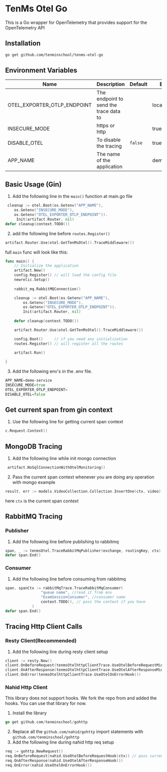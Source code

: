 # TenMs Otel Go
This is a Go wrapper for OpenTelemetry that provides support for the OpenTelemetry API
## Installation
```bash
go get github.com/tenminschool/tenms-otel-go
```
## Environment Variables
| Name                       | Description                            | Default | Example        |
|----------------------------|----------------------------------------|---------|----------------|
| OTEL_EXPORTER_OTLP_ENDPOINT | The endpoint to send the trace data to |         | localhost:4317 |
| INSECURE_MODE | https or http                          |         | true           |
| DISABLE_OTEL        | To disable the tracing                 | `false` | true/false     |
| APP_NAME                   | The name of the application            |         | demo-service   |


## Basic Usage (Gin)
1. Add the following line in the `main()` function at main.go file
```go
 cleanup := otel.Boot(os.Getenv("APP_NAME"),
    os.Getenv("INSECURE_MODE"),
    os.Getenv("OTEL_EXPORTER_OTLP_ENDPOINT")).
	 Init(artifact.Router, nil)
defer cleanup(context.TODO())
```
2. add the following line before `routes.Register()`
```go
artifact.Router.Use(otel.GetTenMsOtel().TraceMiddleware())
```

full `main` func will look like this:
```go
func main() {
    // Initialize the application
    artifact.New()
    config.Register() // will load the config file
    newrelic.Setup()
	
    rabbit_mq.RabbitMQConnection()

    cleanup := otel.Boot(os.Getenv("APP_NAME"), 
		os.Getenv("INSECURE_MODE"), 
		os.Getenv("OTEL_EXPORTER_OTLP_ENDPOINT")).
        Init(artifact.Router, nil)
    
	defer cleanup(context.TODO())

    artifact.Router.Use(otel.GetTenMsOtel().TraceMiddleware())

    config.Boot()     // if you need any initialization
    routes.Register() // will register all the routes
	
    artifact.Run()

}

```
3. Add the following env's in the .env file.
```go
APP_NAME=demo-service
INSECURE_MODE=true
OTEL_EXPORTER_OTLP_ENDPOINT=
DISABLE_OTEL=false
```

## Get current span from gin context
1. Use the following line for getting current span context
```go
c.Request.Context()
```

## MongoDB Tracing
1. Add the following line while init mongo connection
```go
 artifact.NoSqlConnectionWithOtelMonitoring()
```
2. Pass the current span context whenever you are doing any operation with mongo
example
```go
result, err := models.VideoCollection.Collection.InsertOne(ctx, video)
````
here `ctx` is the current span context

## RabbitMQ Tracing
### Publisher
1. Add the following line before publishing to rabbitmq
```go
span, _ := tenmsOtel.TraceRabbitMqPublisher(exchange, routingKey, ctx)
defer span.End()
```
### Consumer
1. Add the following line before consuming from rabbitmq
```go
span, spanCtx := rabbitMqTrace.TraceRabbitMqConsumer(
				"queue name", //read it from env
				"ExamSessionConsumer", //consumer name
				context.TODO(), // pass the context if you have
			)
defer span.End()
```
## Tracing Http Client Calls
### Resty Client(Recommended)
1. Add the following line during resty client setup
```go
client := resty.New()
client.OnBeforeRequest(tenmsOtelhttpClientTrace.UseOtelBeforeRequestMiddleware(ctx)) // pass current span context
client.OnAfterResponse(tenmsOtelhttpClientTrace.UseOtelAfterResponseMiddleware())
client.OnError(tenmsOtelhttpClientTrace.UseOtelOnErrorHook())
```
### Nahid Http Client
This library does not support hooks. We fork the repo from and added the hooks. You can use that library for now.
1. Install the library
```go
go get github.com/tenminschool/gohttp
```
2. Replace all the `github.com/nahid/gohttp` import statements with `github.com/tenminschool/gohttp`
3. Add the following line during nahid http req setup
```go
req := gohttp.NewRequest()
req.OnBeforeRequest(nahid.UseOtelBeforeRequestHook(ctx)) // pass current span context
req.OnAfterResponse(nahid.UseOtelAfterResponseHook())
req.OnError(nahid.UseOtelOnErrorHook())
```
